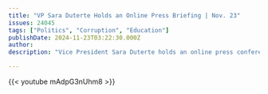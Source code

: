```yaml
---
title: "VP Sara Duterte Holds an Online Press Briefing | Nov. 23"
issues: 24045
tags: ["Politics", "Corruption", "Education"]
publishDate: 2024-11-23T03:22:30.000Z
author: 
description: "Vice President Sara Duterte holds an online press conference at the House of Representatives."

---
```


{{< youtube mAdpG3nUhm8 >}}